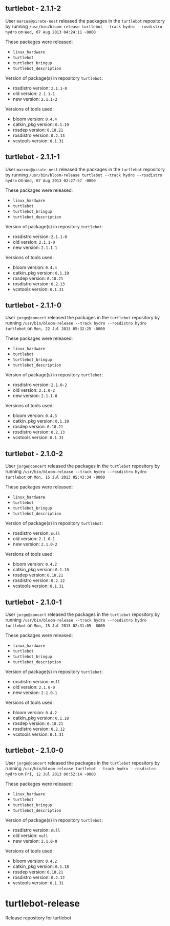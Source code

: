 ## turtlebot - 2.1.1-2

User `marcus@pirate-nest` released the packages in the `turtlebot` repository by running `/usr/bin/bloom-release turtlebot --track hydro --rosdistro hydro` on `Wed, 07 Aug 2013 04:24:11 -0000`

These packages were released:
- `linux_hardware`
- `turtlebot`
- `turtlebot_bringup`
- `turtlebot_description`

Version of package(s) in repository `turtlebot`:
- rosdistro version: `2.1.1-0`
- old version: `2.1.1-1`
- new version: `2.1.1-2`

Versions of tools used:
- bloom version: `0.4.4`
- catkin_pkg version: `0.1.19`
- rosdep version: `0.10.21`
- rosdistro version: `0.2.13`
- vcstools version: `0.1.31`


## turtlebot - 2.1.1-1

User `marcus@pirate-nest` released the packages in the `turtlebot` repository by running `/usr/bin/bloom-release turtlebot --track hydro --rosdistro hydro` on `Wed, 07 Aug 2013 02:27:57 -0000`

These packages were released:
- `linux_hardware`
- `turtlebot`
- `turtlebot_bringup`
- `turtlebot_description`

Version of package(s) in repository `turtlebot`:
- rosdistro version: `2.1.1-0`
- old version: `2.1.1-0`
- new version: `2.1.1-1`

Versions of tools used:
- bloom version: `0.4.4`
- catkin_pkg version: `0.1.19`
- rosdep version: `0.10.21`
- rosdistro version: `0.2.13`
- vcstools version: `0.1.31`


## turtlebot - 2.1.1-0

User `jorge@concert` released the packages in the `turtlebot` repository by running `/usr/bin/bloom-release --track hydro --rosdistro hydro turtlebot` on `Mon, 22 Jul 2013 05:32:25 -0000`

These packages were released:
- `linux_hardware`
- `turtlebot`
- `turtlebot_bringup`
- `turtlebot_description`

Version of package(s) in repository `turtlebot`:
- rosdistro version: `2.1.0-2`
- old version: `2.1.0-2`
- new version: `2.1.1-0`

Versions of tools used:
- bloom version: `0.4.3`
- catkin_pkg version: `0.1.19`
- rosdep version: `0.10.21`
- rosdistro version: `0.2.13`
- vcstools version: `0.1.31`


## turtlebot - 2.1.0-2

User `jorge@concert` released the packages in the `turtlebot` repository by running `/usr/bin/bloom-release --track hydro --rosdistro hydro turtlebot` on `Mon, 15 Jul 2013 05:43:34 -0000`

These packages were released:
- `linux_hardware`
- `turtlebot`
- `turtlebot_bringup`
- `turtlebot_description`

Version of package(s) in repository `turtlebot`:
- rosdistro version: `null`
- old version: `2.1.0-1`
- new version: `2.1.0-2`

Versions of tools used:
- bloom version: `0.4.2`
- catkin_pkg version: `0.1.18`
- rosdep version: `0.10.21`
- rosdistro version: `0.2.12`
- vcstools version: `0.1.31`


## turtlebot - 2.1.0-1

User `jorge@concert` released the packages in the `turtlebot` repository by running `/usr/bin/bloom-release --track hydro --rosdistro hydro turtlebot` on `Mon, 15 Jul 2013 02:31:05 -0000`

These packages were released:
- `linux_hardware`
- `turtlebot`
- `turtlebot_bringup`
- `turtlebot_description`

Version of package(s) in repository `turtlebot`:
- rosdistro version: `null`
- old version: `2.1.0-0`
- new version: `2.1.0-1`

Versions of tools used:
- bloom version: `0.4.2`
- catkin_pkg version: `0.1.18`
- rosdep version: `0.10.21`
- rosdistro version: `0.2.12`
- vcstools version: `0.1.31`


## turtlebot - 2.1.0-0

User `jorge@concert` released the packages in the `turtlebot` repository by running `/usr/bin/bloom-release turtlebot --track hydro --rosdistro hydro` on `Fri, 12 Jul 2013 00:52:14 -0000`

These packages were released:
- `linux_hardware`
- `turtlebot`
- `turtlebot_bringup`
- `turtlebot_description`

Version of package(s) in repository `turtlebot`:
- rosdistro version: `null`
- old version: `null`
- new version: `2.1.0-0`

Versions of tools used:
- bloom version: `0.4.2`
- catkin_pkg version: `0.1.18`
- rosdep version: `0.10.21`
- rosdistro version: `0.2.12`
- vcstools version: `0.1.31`


turtlebot-release
=================

Release repository for turtlebot
